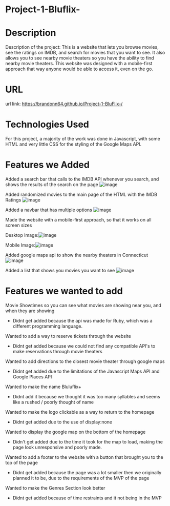 # Project-1-Bluflix-

# Description
Description of the project: This is a website that lets you browse movies, see the ratings on IMDB, and search for movies that you want to see. It also allows you to see nearby movie theaters so you have the ability to find nearby movie theaters. This website was designed with a mobile-first approach that way anyone would be able to access it, even on the go.

# URL
url link: https://brandonn64.github.io/Project-1-BluFlix-/

# Technologies Used

For this project, a majority of the work was done in Javascript, with some HTML and very little CSS for the styling of the Google Maps API.

# Features we Added

Added a search bar that calls to the IMDB API whenever you search, and shows the results of the search on the page
![image](https://user-images.githubusercontent.com/107736515/186023893-b10fd994-adca-42e1-8089-edf8bb8ba17d.png)

Added randomized movies to the main page of the HTML with the IMDB Ratings
![image](https://user-images.githubusercontent.com/107736515/186013227-50644335-2849-402f-a08c-dd981f8f1982.png)

Added a navbar that has multiple options
![image](https://user-images.githubusercontent.com/107736515/186023794-1f9efd31-5d9b-46e3-895f-9bb00dbfa665.png)

Made the website with a mobile-first approach, so that it works on all screen sizes

Desktop Image:![image](https://user-images.githubusercontent.com/107736515/186024038-67394fbd-a01d-41af-b27f-524b5e61d0d3.png)


Mobile Image:![image](https://user-images.githubusercontent.com/107736515/186023979-34398ca8-5579-49fc-b805-a5959084f7a4.png)


Added google maps api to show the nearby theaters in Connecticut
![image](https://user-images.githubusercontent.com/107736515/186024154-88069bf6-95c6-4f57-93af-7f723a6daef4.png)


Added a list that shows you movies you want to see
![image](https://user-images.githubusercontent.com/107736515/186024246-13e96e40-ef80-42fd-84da-248ac4661f58.png)



# Features we wanted to add

Movie Showtimes so you can see what movies are showing near you, and when they are showing
* Didnt get added because the api was made for Ruby, which was a different programming language.

Wanted to add a way to reserve tickets through the website
* Didnt get added because we could not find any compatible API's to make reservations through movie theaters

Wanted to add directions to the closest movie theater through google maps
* Didnt get added due to the limitations of the Javascript Maps API and Google Places API

Wanted to make the name Bluluflix+
* Didnt add it because we thought it was too many syllables and seems like a rushed / poorly thought of name

Wanted to make the logo clickable as a way to return to the homepage
* Didnt get added due to the use of display:none

Wanted to display the google map on the bottom of the homepage
* Didn't get added due to the time it took for the map to load, making the page look unresponsive and poorly made.

Wanted to add a footer to the website with a button that brought you to the top of the page
* Didnt get added because the page was a lot smaller then we originally planned it to be, due to the requirements of the MVP of the page

Wanted to make the Genres Section look better
* Didnt get added because of time restraints and it not being in the MVP
